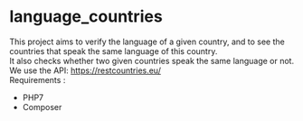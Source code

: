 # language_countries

This project aims to verify the language of a given country, and to see the countries that speak the same language of this country. 
<br>It also checks whether two given countries speak the same language or not.
<br>We use the API: https://restcountries.eu/ 
<br>Requirements : 
  - PHP7
  - Composer
